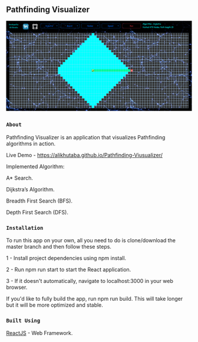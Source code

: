 ## Pathfinding Visualizer




![alt text](https://github.com/alikhutaba/Pathfinding-Viusualizer/blob/master/images/Screenshot%20(83).png)




### `About`

Pathfinding Visualizer is an application that visualizes Pathfinding algorithms in action.

Live Demo - https://alikhutaba.github.io/Pathfinding-Viusualizer/

Implemented Algorithm:

A* Search.

Dijkstra’s Algorithm.

Breadth First Search (BFS).

Depth First Search (DFS).


### `Installation`

To run this app on your own, all you need to do is clone/download the master branch and then follow these steps.

1 - Install project dependencies using npm install.

2 - Run npm run start to start the React application.

3 - If it doesn't automatically, navigate to localhost:3000 in your web browser.

If you'd like to fully build the app, run npm run build. This will take longer but it will be more optimized and stable.

### `Built Using`

[ReactJS](https://facebook.github.io/create-react-app/docs/deployment) - Web Framework.


